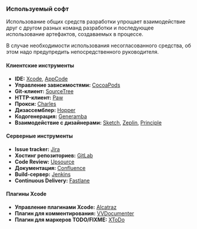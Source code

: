### Используемый софт

Использование общих средств разработки упрощает взаимодействие друг с другом разных команд разработки и последующее использование артефактов, создаваемых в процессе.

В случае необходимости использования несогласованного средства, об этом надо предупредить непосредственного руководителя.

#### Клиентские инструменты

- **IDE:** [Xcode](https://developer.apple.com/xcode/download/), [AppCode](https://www.jetbrains.com/objc/)
- **Управление зависимостями:** [CocoaPods](https://cocoapods.org/)
- **Git-клиент:** [SourceTree](https://www.sourcetreeapp.com/)
- **HTTP-клиент:** [Paw](https://luckymarmot.com/paw)
- **Прокси:** [Charles](https://www.charlesproxy.com/)
- **Дизассемблер:** [Hopper](http://www.hopperapp.com/)
- **Кодогенерация:** [Generamba](https://github.com/rambler-ios/Generamba)
- **Взаимодействие с дизайнерами:** [Sketch](http://www.sketchapp.com/), [Zeplin](https://zeplin.io/), [Principle](http://principleformac.com/)

#### Серверные инструменты

- **Issue tracker:** [Jira](https://***REMOVED***)
- **Хостинг репозиториев:** [GitLab](https://***REMOVED***/)
- **Code Review:** [Upsource](http://***REMOVED***/)
- **Документация:** [Confluence](https://***REMOVED***)
- **Build-сервер:** [Jenkins](http://***REMOVED***/)
- **Continuous Delivery:** [Fastlane](https://github.com/fastlane/fastlane)

#### Плагины Xcode

- **Управление плагинами Xcode:** [Alcatraz](http://alcatraz.io/)
- **Плагин для комментирования:** [VVDocumenter](https://github.com/onevcat/VVDocumenter-Xcode)
- **Плагин для маркеров TODO/FIXME:** [XToDo](https://github.com/trawor/XToDo)